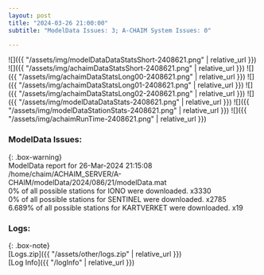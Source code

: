```yaml
---
layout: post
title: "2024-03-26 21:00:00"
subtitle: "ModelData Issues: 3; A-CHAIM System Issues: 0"

---
```


![]({{ "/assets/img/modelDataDataStatsShort-2408621.png" | relative_url }})
![]({{ "/assets/img/achaimDataStatsShort-2408621.png" | relative_url }})
![]({{ "/assets/img/achaimDataStatsLong00-2408621.png" | relative_url }})
![]({{ "/assets/img/achaimDataStatsLong01-2408621.png" | relative_url }})
![]({{ "/assets/img/achaimDataStatsLong02-2408621.png" | relative_url }})
![]({{ "/assets/img/modelDataDataStats-2408621.png" | relative_url }})
![]({{ "/assets/img/modelDataStationStats-2408621.png" | relative_url }})
![]({{ "/assets/img/achaimRunTime-2408621.png" | relative_url }})


### ModelData Issues:  
  
{: .box-warning}  
 ModelData report for 26-Mar-2024 21:15:08   
 /home/chaim/ACHAIM_SERVER/A-CHAIM/modelData/2024/086/21/modelData.mat   
 0% of all possible stations for IONO were downloaded. x3330   
 0% of all possible stations for SENTINEL were downloaded. x2785   
 6.689% of all possible stations for KARTVERKET were downloaded. x19   
  


### Logs:  
  
{: .box-note}  
[Logs.zip]({{ "/assets/other/logs.zip" | relative_url }})  
[Log Info]({{ "/logInfo" | relative_url }})  
